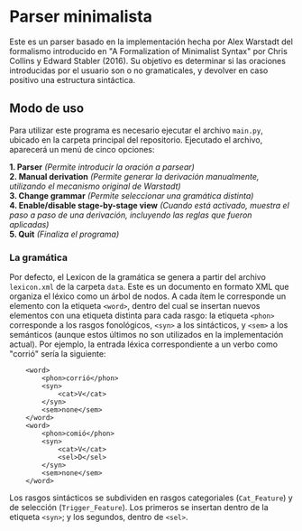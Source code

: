 # Parser minimalista
Este es un parser basado en la implementación hecha por Alex Warstadt del formalismo introducido en "A Formalization of Minimalist Syntax" por Chris Collins y Edward Stabler (2016). Su objetivo es determinar si las oraciones introducidas por el usuario son o no gramaticales, y devolver en caso positivo una estructura sintáctica. 

## Modo de uso
Para utilizar este programa es necesario ejecutar el archivo `main.py`, ubicado en la carpeta principal del repositorio. Ejecutado el archivo, aparecerá un menú de cinco opciones: 

**1. Parser** *(Permite introducir la oración a parsear)*<br>
**2. Manual derivation** *(Permite generar la derivación manualmente, utilizando el mecanismo original de Warstadt)*<br>
**3. Change grammar** *(Permite seleccionar una gramática distinta)*<br>
**4. Enable/disable stage-by-stage view** *(Cuando está activado, muestra el paso a paso de una derivación, incluyendo las reglas que fueron aplicadas)*<br>
**5. Quit** *(Finaliza el programa)*

### La gramática
Por defecto, el Lexicon de la gramática se genera a partir del archivo `lexicon.xml` de la carpeta `data`. Este es un documento en formato XML que organiza el léxico como un árbol de nodos. A cada ítem le corresponde un elemento con la etiqueta `<word>`, dentro del cual se insertan nuevos elementos con una etiqueta distinta para cada rasgo: la etiqueta `<phon>` corresponde a los rasgos fonológicos, `<syn>` a los sintácticos, y `<sem>` a los semánticos (aunque estos últimos no son utilizados en la implementación actual). Por ejemplo, la entrada léxica correspondiente a un verbo como "corrió" sería la siguiente:
```
    <word>
        <phon>corrió</phon>
        <syn>
            <cat>V</cat>
        </syn>
        <sem>none</sem>
    </word>
    <word>
        <phon>comió</phon>
        <syn>
            <cat>V</cat>
            <sel>D</sel>
        </syn>
        <sem>none</sem>
    </word>
```
Los rasgos sintácticos se subdividen en rasgos categoriales (`Cat_Feature`) y de selección (`Trigger_Feature`). Los primeros se insertan dentro de la etiqueta `<syn>`; y los segundos, dentro de `<sel>`.
